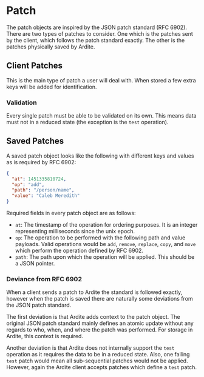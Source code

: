 # Patch
The patch objects are inspired by the JSON patch standard (RFC 6902). There are two types of patches to consider. One which is the patches sent by the client, which follows the patch standard exactly. The other is the patches physically saved by Ardite.

## Client Patches
This is the main type of patch a user will deal with. When stored a few extra keys will be added for identification.

### Validation
Every single patch must be able to be validated on its own. This means data must not in a reduced state (the exception is the `test` operation).

## Saved Patches
A saved patch object looks like the following with different keys and values as is required by RFC 6902:

```json
{
  "at": 1451335810724,
  "op": "add",
  "path": "/person/name",
  "value": "Caleb Meredith"
}
```

Required fields in every patch object are as follows:

- `at`: The timestamp of the operation for ordering purposes. It is an integer representing milliseconds since the unix epoch.
- `op`: The operation to be performed with the following path and value payloads. Valid operations would be `add`, `remove`, `replace`, `copy`, and `move` which perform the operation defined by RFC 6902.
- `path`: The path upon which the operation will be applied. This should be a JSON pointer.

### Deviance from RFC 6902
When a client sends a patch to Ardite the standard is followed exactly, however when the patch is saved there are naturally some deviations from the JSON patch standard.

The first deviation is that Ardite adds context to the patch object. The original JSON patch standard mainly defines an atomic update without any regards to who, when, and where the patch was performed. For storage in Ardite, this context is required.

Another deviation is that Ardite does not internally support the `test` operation as it requires the data to be in a reduced state. Also, one failing `test` patch would mean all sub-sequential patches would not be applied. However, again the Ardite client accepts patches which define a `test` patch.
